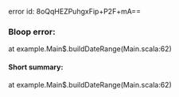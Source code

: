 error id: 8oQqHEZPuhgxFip+P2F+mA==
### Bloop error:

at example.Main$.buildDateRange(Main.scala:62)
#### Short summary: 

at example.Main$.buildDateRange(Main.scala:62)